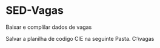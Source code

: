 # SED-Vagas
 Baixar e complilar dados de vagas

 Salvar a planilha de codigo CIE na seguinte Pasta.  C:\vagas
